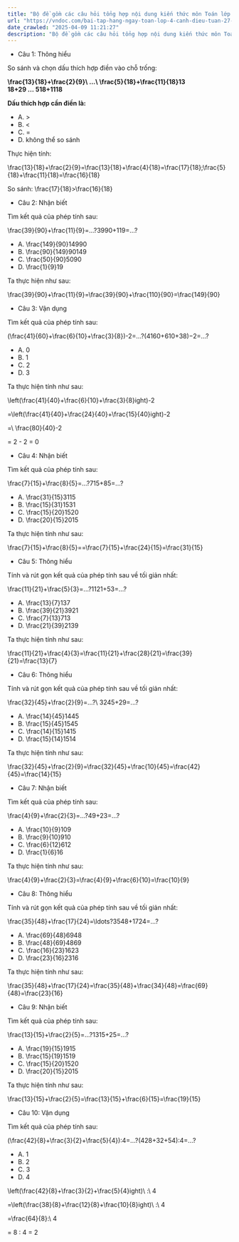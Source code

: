 ```yaml
---
title: "Bộ đề gồm các câu hỏi tổng hợp nội dung kiến thức môn Toán lớp 4 Bài 76: Cộng các phân số khác mẫu số đã học ở Tuần 27 trong chương trình Toán lớp 4 Tập 2 sách Cánh Diều, giúp các em ôn tập và luyện giải các dạng bài tập Cộng các phân số cùng mẫu số Toán lớp 4. Mời các em cùng luyện tập."
url: "https://vndoc.com/bai-tap-hang-ngay-toan-lop-4-canh-dieu-tuan-27-thu-4-339320"
date_crawled: "2025-04-09 11:21:27"
description: "Bộ đề gồm các câu hỏi tổng hợp nội dung kiến thức môn Toán lớp 4 Bài 76: Cộng các phân số khác mẫu số đã học ở Tuần 27 trong chương trình Toán lớp 4 Tập 2 sách Cánh Diều, giúp các em ôn tập và luyện giải các dạng bài tập Cộng các phân số cùng mẫu số Toán lớp 4. Mời các em cùng luyện tập."
---
```


* Câu 1:  Thông hiểu

So sánh và chọn dấu thích hợp điền vào chỗ trống:

**\\frac{13}{18}+\\frac{2}{9}\\ ...\\ \\frac{5}{18}+\\frac{11}{18}13 18+29 ... 518+1118**

**Dấu thích hợp cần điền là:**

  * A. >
  * B. <
  * C. = 
  * D. không thể so sánh 



Thực hiện tính:

\\frac{13}{18}+\\frac{2}{9}=\\frac{13}{18}+\\frac{4}{18}=\\frac{17}{18};\\frac{5}{18}+\\frac{11}{18}=\\frac{16}{18}

So sánh: \\frac{17}{18}>\\frac{16}{18}

* Câu 2:  Nhận biết

Tìm kết quả của phép tính sau:

\\frac{39}{90}+\\frac{11}{9}=...?3990+119=...?

  * A. \\frac{149}{90}14990
  * B. \\frac{90}{149}90149
  * C. \\frac{50}{90}5090
  * D. \\frac{1}{9}19



Ta thực hiện như sau:

\\frac{39}{90}+\\frac{11}{9}=\\frac{39}{90}+\\frac{110}{90}=\\frac{149}{90}

* Câu 3:  Vận dụng

Tìm kết quả của phép tính sau:

\(\\frac{41}{60}+\\frac{6}{10}+\\frac{3}{8}\)-2=...?(4160+610+38)−2=...?

  * A. 0 
  * B. 1 
  * C. 2 
  * D. 3 



Ta thực hiện tính như sau:

\\left\(\\frac{41}{40}+\\frac{6}{10}+\\frac{3}{8}ight\)-2

=\\left\(\\frac{41}{40}+\\frac{24}{40}+\\frac{15}{40}ight\)-2

=\\ \\frac{80}{40}-2

= 2 - 2 = 0

* Câu 4:  Nhận biết

Tìm kết quả của phép tính sau:

\\frac{7}{15}+\\frac{8}{5}=...?715+85=...?

  * A. \\frac{31}{15}3115
  * B. \\frac{15}{31}1531
  * C. \\frac{15}{20}1520
  * D. \\frac{20}{15}2015



Ta thực hiện tính như sau:

\\frac{7}{15}+\\frac{8}{5}==\\frac{7}{15}+\\frac{24}{15}=\\frac{31}{15}

* Câu 5:  Thông hiểu

Tính và rút gọn kết quả của phép tính sau về tối giản nhất:

\\frac{11}{21}+\\frac{5}{3}=...?1121+53=...?

  * A. \\frac{13}{7}137
  * B. \\frac{39}{21}3921
  * C. \\frac{7}{13}713
  * D. \\frac{21}{39}2139



Ta thực hiện tính như sau:

\\frac{11}{21}+\\frac{4}{3}=\\frac{11}{21}+\\frac{28}{21}=\\frac{39}{21}=\\frac{13}{7}

* Câu 6:  Thông hiểu

Tính và rút gọn kết quả của phép tính sau về tối giản nhất:

\\frac{32}{45}+\\frac{2}{9}=...?\\ 3245+29=...? 

  * A. \\frac{14}{45}1445
  * B. \\frac{15}{45}1545
  * C. \\frac{14}{15}1415
  * D. \\frac{15}{14}1514



Ta thực hiện tính như sau:

\\frac{32}{45}+\\frac{2}{9}=\\frac{32}{45}+\\frac{10}{45}=\\frac{42}{45}=\\frac{14}{15}

* Câu 7:  Nhận biết

Tìm kết quả của phép tính sau:

\\frac{4}{9}+\\frac{2}{3}=...?49+23=...?

  * A. \\frac{10}{9}109
  * B. \\frac{9}{10}910
  * C. \\frac{6}{12}612
  * D. \\frac{1}{6}16



Ta thực hiện tính như sau:

\\frac{4}{9}+\\frac{2}{3}=\\frac{4}{9}+\\frac{6}{10}=\\frac{10}{9}

* Câu 8:  Thông hiểu

Tính và rút gọn kết quả của phép tính sau về tối giản nhất:

\\frac{35}{48}+\\frac{17}{24}=\\ldots?3548+1724=…?

  * A. \\frac{69}{48}6948
  * B. \\frac{48}{69}4869
  * C. \\frac{16}{23}1623
  * D. \\frac{23}{16}2316



Ta thực hiện tính như sau:

\\frac{35}{48}+\\frac{17}{24}=\\frac{35}{48}+\\frac{34}{48}=\\frac{69}{48}=\\frac{23}{16}

* Câu 9:  Nhận biết

Tìm kết quả của phép tính sau:

\\frac{13}{15}+\\frac{2}{5}=...?1315+25=...?

  * A. \\frac{19}{15}1915
  * B. \\frac{15}{19}1519
  * C. \\frac{15}{20}1520
  * D. \\frac{20}{15}2015



Ta thực hiện tính như sau:

\\frac{13}{15}+\\frac{2}{5}=\\frac{13}{15}+\\frac{6}{15}=\\frac{19}{15}

* Câu 10:  Vận dụng

Tìm kết quả của phép tính sau:

\(\\frac{42}{8}+\\frac{3}{2}+\\frac{5}{4}\):4=...?(428+32+54):4=...?

  * A. 1 
  * B. 2 
  * C. 3 
  * D. 4 



\\left\(\\frac{42}{8}+\\frac{3}{2}+\\frac{5}{4}ight\)\\ :\\ 4

=\\left\(\\frac{38}{8}+\\frac{12}{8}+\\frac{10}{8}ight\)\\ :\\ 4

=\\frac{64}{8}:\\ 4

= 8 : 4 = 2
